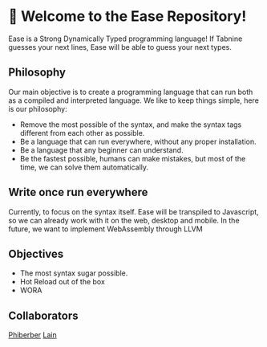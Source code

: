 # 👋 Welcome to the Ease Repository!

Ease is a Strong Dynamically Typed programming language! If Tabnine guesses your next lines, Ease will be able to guess your next types.

## Philosophy
Our main objective is to create a programming language that can run both as a compiled and interpreted language. We like to keep things simple, here is our philosophy:

- Remove the most possible of the syntax, and make the syntax tags different from each other as possible.
- Be a language that can run everywhere, without any proper installation.
- Be a language that any beginner can understand.
- Be the fastest possible, humans can make mistakes, but most of the time, we can solve them automatically.

## Write once run everywhere
Currently, to focus on the syntax itself. Ease will be transpiled to Javascript, so we can already work with it on the web, desktop and mobile. In the future, we want to implement WebAssembly through LLVM

## Objectives
- The most syntax sugar possible.
- Hot Reload out of the box
- WORA 

## Collaborators

[Phiberber](https://github.com/phiberber)
[Lain](https://github.com/gpeterin)
